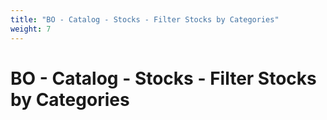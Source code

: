 ```yaml
---
title: "BO - Catalog - Stocks - Filter Stocks by Categories"
weight: 7
---
```


# BO - Catalog - Stocks - Filter Stocks by Categories
